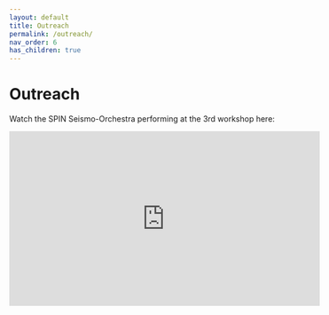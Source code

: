 ```yaml
---
layout: default
title: Outreach 
permalink: /outreach/
nav_order: 6
has_children: true
---
```


# Outreach 

Watch the SPIN Seismo-Orchestra performing at the 3rd workshop here:

<iframe width="560" height="315" src="https://www.youtube.com/embed/RHFnVPQJk2A" title="YouTube video player" frameborder="0" allow="accelerometer; autoplay; clipboard-write; encrypted-media; gyroscope; picture-in-picture; web-share" allowfullscreen></iframe>


